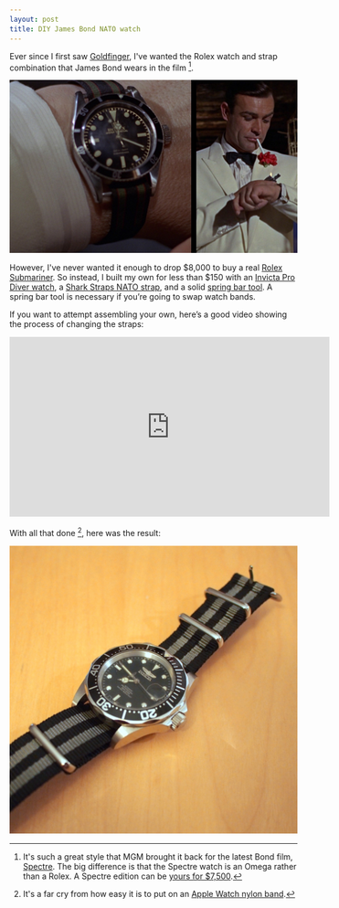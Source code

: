 ```yaml
---
layout: post
title: DIY James Bond NATO watch
---
```


Ever since I first saw [Goldfinger](http://amzn.to/25Dwq58), I've wanted the Rolex watch and strap combination that James Bond wears in the film [^spectre]. 

![Rolex NATO watch in Goldfinger](/blog/images/2016/04/goldfinger-rolex-nato-watch.jpg)

However, I've never wanted it enough to drop $8,000 to buy a real [Rolex Submariner](http://amzn.to/1W1Q2M8). So instead, I built my own for less than $150 with an [Invicta Pro Diver watch](http://amzn.to/1N3PEW1), a [Shark Straps NATO strap](http://amzn.to/1RFcFk7), and a solid [spring bar tool](http://amzn.to/1N3PSN8). A spring bar tool is necessary if you’re going to swap watch bands.

If you want to attempt assembling your own, here’s a good video showing the process of changing the straps:

<iframe width="560" height="315" src="https://www.youtube-nocookie.com/embed/tXRTmPBxt_E?rel=0&amp;showinfo=0" frameborder="0" allowfullscreen></iframe>

With all that done [^applewatch], here was the result:

![My Invicta NATO watch](/blog/images/2016/04/invicta-james-bond-nato-watch.jpg)

[^spectre]:  It's such a great style that MGM brought it back for the latest Bond film, [Spectre](http://amzn.to/25DwIJq). The big difference is that the Spectre watch is an Omega rather than a Rolex. A Spectre edition can be [yours for $7,500](http://www.omegawatches.com/watches/seamaster/seamaster-300/master-co-axial-41-mm/23332412101001/).

[^applewatch]: It's a far cry from how easy it is to put on an [Apple Watch nylon band](http://www.apple.com/shop/product/MM9L2/38mm-black-woven-nylon).